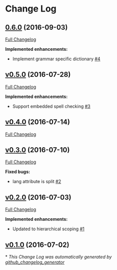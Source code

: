 # Change Log

## [0.6.0](https://github.com/AtomLinter/linter-spell-html/tree/0.6.0) (2016-09-03)
[Full Changelog](https://github.com/AtomLinter/linter-spell-html/compare/v0.5.0...0.6.0)

**Implemented enhancements:**

- Implement grammar specific dictionary [\#4](https://github.com/AtomLinter/linter-spell-html/issues/4)

## [v0.5.0](https://github.com/AtomLinter/linter-spell-html/tree/v0.5.0) (2016-07-28)
[Full Changelog](https://github.com/AtomLinter/linter-spell-html/compare/v0.4.0...v0.5.0)

**Implemented enhancements:**

- Support embedded spell checking [\#3](https://github.com/AtomLinter/linter-spell-html/issues/3)

## [v0.4.0](https://github.com/AtomLinter/linter-spell-html/tree/v0.4.0) (2016-07-14)
[Full Changelog](https://github.com/AtomLinter/linter-spell-html/compare/v0.3.0...v0.4.0)

## [v0.3.0](https://github.com/AtomLinter/linter-spell-html/tree/v0.3.0) (2016-07-10)
[Full Changelog](https://github.com/AtomLinter/linter-spell-html/compare/v0.2.0...v0.3.0)

**Fixed bugs:**

- lang attribute is split [\#2](https://github.com/AtomLinter/linter-spell-html/issues/2)

## [v0.2.0](https://github.com/AtomLinter/linter-spell-html/tree/v0.2.0) (2016-07-03)
[Full Changelog](https://github.com/AtomLinter/linter-spell-html/compare/v0.1.0...v0.2.0)

**Implemented enhancements:**

- Updated to hierarchical scoping [\#1](https://github.com/AtomLinter/linter-spell-html/issues/1)

## [v0.1.0](https://github.com/AtomLinter/linter-spell-html/tree/v0.1.0) (2016-07-02)


\* *This Change Log was automatically generated by [github_changelog_generator](https://github.com/skywinder/Github-Changelog-Generator)*